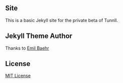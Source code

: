 ## Site

This is a basic Jekyll site for the private beta of Tunnll.

## Jekyll Theme Author
Thanks to [Emil Baehr](https://emilbaehr.com/)

## License
[MIT License](LICENSE)
